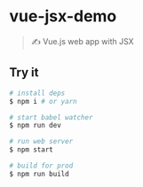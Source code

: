 # vue-jsx-demo

> ✍️ Vue.js web app with JSX

## Try it

```bash
# install deps
$ npm i # or yarn

# start babel watcher
$ npm run dev

# run web server
$ npm start

# build for prod
$ npm run build
```
